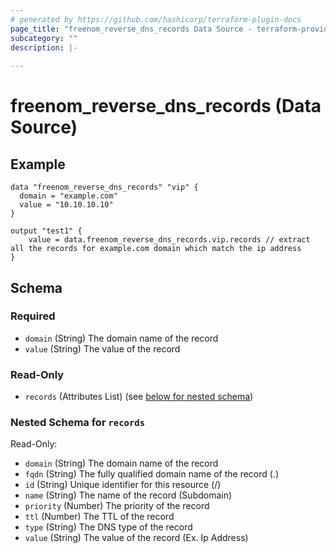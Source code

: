 ```yaml
---
# generated by https://github.com/hashicorp/terraform-plugin-docs
page_title: "freenom_reverse_dns_records Data Source - terraform-provider-freenom"
subcategory: ""
description: |-
  
---
```


# freenom_reverse_dns_records (Data Source)

## Example

```hcl
data "freenom_reverse_dns_records" "vip" {
  domain = "example.com"
  value = "10.10.10.10"
}

output "test1" {
    value = data.freenom_reverse_dns_records.vip.records // extract all the records for example.com domain which match the ip address
}
```





<!-- schema generated by tfplugindocs -->
## Schema

### Required

- `domain` (String) The domain name of the record
- `value` (String) The value of the record

### Read-Only

- `records` (Attributes List) (see [below for nested schema](#nestedatt--records))

<a id="nestedatt--records"></a>
### Nested Schema for `records`

Read-Only:

- `domain` (String) The domain name of the record
- `fqdn` (String) The fully qualified domain name of the record (<name>.<domain>)
- `id` (String) Unique identifier for this resource (<name>/<domain>)
- `name` (String) The name of the record (Subdomain)
- `priority` (Number) The priority of the record
- `ttl` (Number) The TTL of the record
- `type` (String) The DNS type of the record
- `value` (String) The value of the record (Ex. Ip Address)



